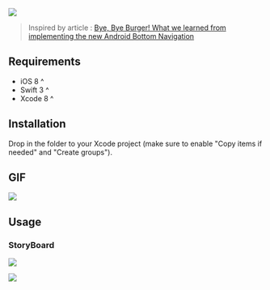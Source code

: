 
![](http://ww3.sinaimg.cn/large/65e4f1e6gw1f9wrawi0noj20tt07wtao.jpg)

> Inspired by article : [Bye, Bye Burger! What we learned from implementing the new Android Bottom Navigation](https://medium.com/startup-grind/bye-bye-burger-5bd963806015#.b1x3w6elg)

## Requirements

- iOS 8 ^
- Swift 3 ^
- Xcode 8 ^

## Installation

Drop in the folder to your Xcode project (make sure to enable "Copy items if needed" and "Create groups").

## GIF

![](http://ww1.sinaimg.cn/large/65e4f1e6gw1f9wrick8l0g20a701p76s.gif)

## Usage

### StoryBoard 

![](http://ww3.sinaimg.cn/large/65e4f1e6gw1f9wsdq7qrsj218u0z20ve.jpg)

![](http://ww2.sinaimg.cn/large/65e4f1e6gw1f9wsbesa75j20ox0ftadr.jpg)

